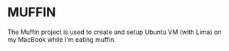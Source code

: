 # MUFFIN
The Muffin project is used to create and setup Ubuntu VM (with Lima) on my MacBook while I'm eating muffin.